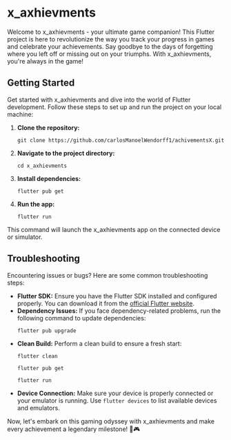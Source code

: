 <!DOCTYPE html>
<html>
<body>
  <h1>x_axhievments</h1>

  <p>Welcome to x_axhievments - your ultimate game companion! This Flutter project is here to revolutionize the way you track your progress in games and celebrate your achievements. Say goodbye to the days of forgetting where you left off or missing out on your triumphs. With x_axhievments, you're always in the game!</p>

  <h2>Getting Started</h2>

  <p>Get started with x_axhievments and dive into the world of Flutter development. Follow these steps to set up and run the project on your local machine:</p>

 <ol>
    <li>
      <p><strong>Clone the repository:</strong></p>
      <pre><code>git clone https://github.com/carlosManoelWendorff1/achivementsX.git</code></pre>
    </li>
    <li>
      <p><strong>Navigate to the project directory:</strong></p>
      <pre><code>cd x_axhievments</code></pre>
    </li>
    <li>
      <p><strong>Install dependencies:</strong></p>
      <pre><code>flutter pub get</code></pre>
    </li>
    <li>
      <p><strong>Run the app:</strong></p>
      <pre><code>flutter run</code></pre>
    </li>
  </ol>

  <p>This command will launch the x_axhievments app on the connected device or simulator.</p>

  <h2>Troubleshooting</h2>

  <p>Encountering issues or bugs? Here are some common troubleshooting steps:</p>

  <ul>
    <li><strong>Flutter SDK:</strong> Ensure you have the Flutter SDK installed and configured properly. You can download it from the <a href="https://flutter.dev/docs/get-started/install">official Flutter website</a>.</li>
    <li><strong>Dependency Issues:</strong> If you face dependency-related problems, run the following command to update dependencies:</li>
    <pre><code>flutter pub upgrade</code></pre>
    <li><strong>Clean Build:</strong> Perform a clean build to ensure a fresh start:</li>
    <pre><code>flutter clean</code></pre>
    <pre><code>flutter pub get</code></pre>
    <pre><code>flutter run</code></pre>
    <li><strong>Device Connection:</strong> Make sure your device is properly connected or your emulator is running. Use <code>flutter devices</code> to list available devices and emulators.</li>
  </ul>

  <p>Now, let's embark on this gaming odyssey with x_axhievments and make every achievement a legendary milestone! 🚀🎮</p>
</body>

</html>
